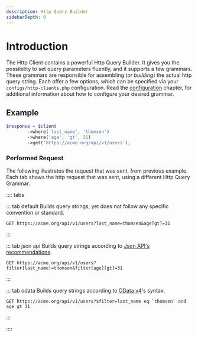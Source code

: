 ```yaml
---
description: Http Query Builder
sidebarDepth: 0
---
```


# Introduction

The Http Client contains a powerful Http Query Builder.
It gives you the possibility to set query parameters fluently, and it supports a few grammars.
These grammars are responsible for assembling (_or building_) the actual http query string.
Each offer a few options, which can be specified via your `configs/http-clients.php` configuration.
Read the [configuration](../setup.md#http-query-grammars) chapter, for additional information about how to configure your desired grammar.

## Example

```php
$response = $client
        ->where('last_name', 'thomsen')
        ->where('age', 'gt', 31)
        ->get('https://acme.org/api/v1/users');
```

### Performed Request

The following illustrates the request that was sent, from previous example.
Each tab shows the http request that was sent, using a different Http Query Grammar.

:::: tabs
 
::: tab default
Builds query strings, yet does not follow any specific convention or standard.

```http
GET https://acme.org/api/v1/users?last_name=thomsen&age[gt]=31
```
:::

::: tab json api
Builds query strings according to [Json API's recommendations](https://jsonapi.org/format/1.1/#fetching).

```http
GET https://acme.org/api/v1/users?filter[last_name]=thomsen&filter[age][gt]=31
```
:::
 
::: tab odata
Builds query strings according to [OData v4](https://www.odata.org/getting-started/basic-tutorial/#queryData)'s syntax.

```http
GET https://acme.org/api/v1/users?$filter=last_name eq `thomsen` and age gt 31
```
:::
 
::::
